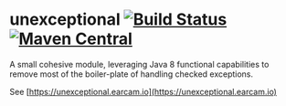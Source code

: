 # unexceptional [![Build Status](https://travis-ci.org/earcam/io.earcam.unexceptional.svg?branch=master)](https://travis-ci.org/earcam/io.earcam.unexceptional) [![Maven Central](https://maven-badges.herokuapp.com/maven-central/io.earcam/io.earcam.unexceptional/badge.svg)](https://maven-badges.herokuapp.com/maven-central/io.earcam/io.earcam.unexceptional)
 
A small cohesive module, leveraging Java 8 functional capabilities to remove most of the boiler-plate of handling checked exceptions.

See [https://unexceptional.earcam.io](https://unexceptional.earcam.io)


